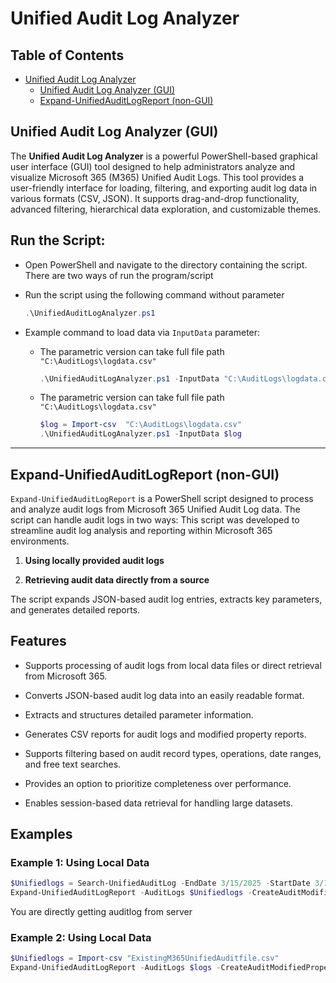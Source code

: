 
# Unified Audit Log Analyzer


## Table of Contents


- [Unified Audit Log Analyzer](#unified-audit-log-analyzer)
  - [Unified Audit Log Analyzer (GUI)](#unified-audit-log-analyzer-gui)
  - [Expand-UnifiedAuditLogReport (non-GUI)](#expand-unifiedauditlogreport-non-gui)




## Unified Audit Log Analyzer (GUI)

The **Unified Audit Log Analyzer** is a powerful PowerShell-based graphical user interface (GUI) tool designed to help administrators analyze and visualize Microsoft 365 (M365) Unified Audit Logs. This tool provides a user-friendly interface for loading, filtering, and exporting audit log data in various formats (CSV, JSON). It supports drag-and-drop functionality, advanced filtering, hierarchical data exploration, and customizable themes.

## **Run the Script**:

- Open PowerShell and navigate to the directory containing the script. There are two ways of run the program/script

- Run the script using the following command without parameter

    ```powershell
    .\UnifiedAuditLogAnalyzer.ps1
    ```

- Example command to load data via `InputData` parameter:

    - The parametric version can take full file path `"C:\AuditLogs\logdata.csv"` 

        ```powershell
        .\UnifiedAuditLogAnalyzer.ps1 -InputData "C:\AuditLogs\logdata.csv"
        ```

    - The parametric version can take full file path `"C:\AuditLogs\logdata.csv"`

        ```powershell
        $log = Import-csv  "C:\AuditLogs\logdata.csv"
        .\UnifiedAuditLogAnalyzer.ps1 -InputData $log
        ```

---

## Expand-UnifiedAuditLogReport (non-GUI)

`Expand-UnifiedAuditLogReport` is a PowerShell script designed to process and analyze audit logs from Microsoft 365 Unified Audit Log data. The script can handle audit logs in two ways: This script was developed to streamline audit log analysis and reporting within Microsoft 365 environments.

1. **Using locally provided audit logs**

2. **Retrieving audit data directly from a source**

The script expands JSON-based audit log entries, extracts key parameters, and generates detailed reports.

## Features

- Supports processing of audit logs from local data files or direct retrieval from Microsoft 365.

- Converts JSON-based audit log data into an easily readable format.

- Extracts and structures detailed parameter information.

- Generates CSV reports for audit logs and modified property reports.

- Supports filtering based on audit record types, operations, date ranges, and free text searches.

- Provides an option to prioritize completeness over performance.

- Enables session-based data retrieval for handling large datasets.


## Examples

### Example 1: Using Local Data

```powershell
$Unifiedlogs = Search-UnifiedAuditLog -EndDate 3/15/2025 -StartDate 3/1/2025 -ResultSize 500 -RecordType ExchangeAdmin
Expand-UnifiedAuditLogReport -AuditLogs $Unifiedlogs -CreateAuditModifiedPropertyReport -ReportPath "C:\Reports\AuditReport.csv"
```

You are directly getting auditlog from server

### Example 2: Using Local Data

```powershell
$Unifiedlogs = Import-csv "ExistingM365UnifiedAuditfile.csv"
Expand-UnifiedAuditLogReport -AuditLogs $logs -CreateAuditModifiedPropertyReport -ReportPath "C:\Reports\AuditReport.csv"
```